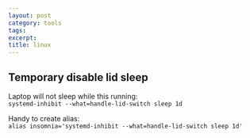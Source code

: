 ```yaml
---
layout: post
category: tools
tags:
excerpt:
title: linux
---
```



## Temporary disable lid sleep

Laptop will not sleep while this running:  
`systemd-inhibit --what=handle-lid-switch sleep 1d`

Handy to create alias:  
`alias insomnia='systemd-inhibit --what=handle-lid-switch sleep 1d'`